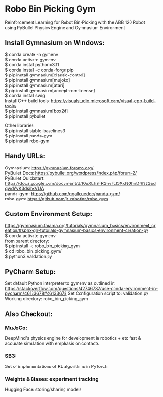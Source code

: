 # Robo Bin Picking Gym
Reinforcement Learning for Robot Bin-Picking with the ABB 120 Robot  
using PyBullet Physics Engine and Gymnasium Environment

## Install Gymnasium on Windows:
$ conda create -n gymenv  
$ conda activate gymenv  
$ conda install python=3.11  
$ conda install -c conda-forge pip  
$ pip install gymnasium[classic-control]  
$ pip install gymnasium[mujoko]  
$ pip install gymnasium[atari]  
$ pip install gymnasium[accept-rom-license]  
$ conda install swig  
Install C++ build tools: https://visualstudio.microsoft.com/visual-cpp-build-tools/  
$ pip install gymnasium[box2d]  
$ pip install pybullet  

Other libraries:  
$ pip install stable-baselines3  
$ pip install panda-gym  
$ pip install robo-gym  

## Handy URLs:
Gymnasium: https://gymnasium.farama.org/  
PyBullet Docs: https://pybullet.org/wordpress/index.php/forum-2/  
PyBullet Quickstart: https://docs.google.com/document/d/10sXEhzFRSnvFcl3XxNGhnD4N2SedqwdAvK3dsihxVUA  
panda-gym: https://github.com/qgallouedec/panda-gym/  
robo-gym: https://github.com/jr-robotics/robo-gym  

## Custom Environment Setup:
https://gymnasium.farama.org/tutorials/gymnasium_basics/environment_creation/#sphx-glr-tutorials-gymnasium-basics-environment-creation-py  
$ conda activate gymenv  
from parent directory:  
$ pip install -e robo_bin_picking_gym  
$ cd robo_bin_picking_gym/  
$ python3 validation.py

## PyCharm Setup:
Set default Python interpreter to gymenv as outlined in:  
https://stackoverflow.com/questions/42746732/use-conda-environment-in-pycharm/46133678#46133678
Set Configuration script to: validation.py  
Working directory: robo_bin_picking_gym  

## Also Checkout:
### MuJoCo:
DeepMind's physics engine for development in robotics + etc fast & accurate simulation with emphasis on contacts

### SB3:
Set of implementations of RL algorithms in PyTorch

### Weights & Biases: experiment tracking
Hugging Face: storing/sharing models
